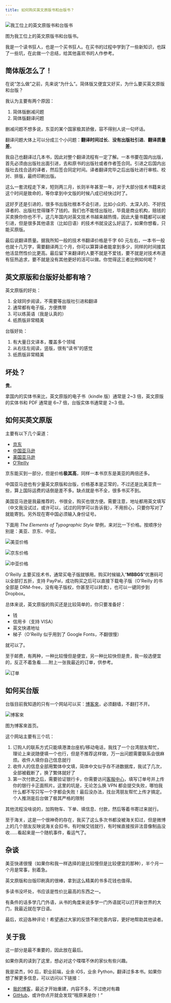 ```yaml
---
title: 如何购买英文原版书和台版书？
---
```


![我工位上的英文原版书和台版书](http://static.zybuluo.com/numbbbbb/j2ya8wunberq9v96lzv2i587/8.png)

图为我工位上的英文原版书和台版书。

我是一个读书狂人，也是一个买书狂人。在买书的过程中学到了一些新知识，也踩了一些坑，在此做一个总结，给其他喜欢书的人作参考。

<!--more-->

## 简体版怎么了！

在说“怎么做”之前，先来说“为什么”。简体版又便宜又好买，为什么要买英文原版和台版？

我认为主要有两个原因：

1. 简体版删减问题
2. 简体版翻译问题

删减问题不想多说，东亚的某个国家极其骄傲，容不得别人说一句坏话。

翻译问题大体上可以分成三个小问题：**翻译时间过长**、**没有出版社引进**、**翻译质量差**。

我自己也翻译过几本书，因此对整个翻译流程有一定了解。一本书要在国内出版，首先必须由出版社出面引进，去和原书的出版社或者作者签合同。引进之后国内出版社去找合适的译者，然后签合同定时间。译者翻译完毕之后出版社进行审核、校对、排版，最终印刷出版。

这么一套流程走下来，短则两三月，长则半年甚至一年，对于大部分技术书籍来说这个时间是致命的，等你拿到中文版的时候八成已经快过时了。

这好歹还是引进的，很多书出版社根本不会引进，比如小众的、太深入的、不好找译者的、出版社觉得赚不了钱的。我们也不能怪出版社，毕竟是商业机构，赔钱的买卖换你你也不干。这几年国内对英文技术书越来越热情，因此大量书籍都可以被引进，但是很多其他语言（比如日语）的技术书就没这么好运了，如果你想看，只能买原版。

最后说翻译质量。据我所知一般的技术书翻译价格是千字 60 元左右，一本书一般也就十几万字，需要翻译两三个月，你可以算算译者能拿到多少，同样的时间接其他活显然性价比更高。最后留下来翻译的人要不就是不爱钱，要不就是对技术布道有狂热追求，要不就是没有其他更好的活可以做。你觉得这三者比例如何呢？

## 英文原版和台版好处都有啥？

英文原版的好处：

1. 全球同步阅读，不需要等出版社引进和翻译
2. 通常都有电子版，方便携带
3. 可以练英语（我是认真的）
4. 纸质版非常精美

台版好处：

1. 有大量日文译本，覆盖多个领域
2. 从右往左阅读，竖版，很有“读书”的感觉
3. 纸质版非常精美

## 坏处？

**贵**。

拿国内的实体书来比，英文原版的电子书（kindle 版）通常是 2~3 倍，英文原版的实体书和 PDF 通常是 6~7 倍，台版实体书通常是 2~3 倍。

## 如何买英文原版

主要有以下几个渠道：

- [京东](http://www.jd.com/)
- [中国亚马逊](https://www.amazon.cn/)
- [美国亚马逊](http://www.amazon.com/)
- [O'Reilly](http://www.oreilly.com/)

京东能买到一部分，但是价格**极其高**，同样一本书京东是美亚的两倍还多。

中国亚马逊也有少量英文原版和台版，价格基本是正常的，不过还是比美亚贵一些，算上国际运费的话倒是差不多。缺点就是书不全，很多书买不到。

美国亚马逊是我最推荐的，书很全，购买也很方便。需要注意，地址都用英文填写（中文我没试过，或许可以，试过的同学可以告诉我），不用担心，只要你写对了就能寄到。另外现在寄中国必须输入身份证号。

下面用 *The Elements of Typographic Style* 举例，来对比一下价格。按顺序分别是：美亚、京东、中亚。

![美亚价格](http://static.zybuluo.com/numbbbbb/r2r4s5xlwdq9ukwebfqsrq34/1.png)

![京东价格](http://static.zybuluo.com/numbbbbb/iw64vxysqbw4dqvguw3w7ovo/2.png)

![中亚价格](http://static.zybuluo.com/numbbbbb/4dveux7csxizk33bt9b6s9xu/3.png)

O'Reilly 主要买技术书，通常买电子版就够用。购买时候输入“**MBBGS**”优惠码可以全部打五折，支持 PayPal，成功购买之后可以直接下载电子版（O'Reilly 的书全部是 DRM-free，没有电子版权，你甚至可以转卖），也可以一键同步到 Dropbox。

总体来说，英文原版的购买还是比较简单的，你只要准备好：

- 钱
- 信用卡（支持 VISA）
- 英文快递地址
- 梯子（O'Reilly 似乎用到了 Google Fonts，不翻很慢）

就可以了。

至于邮费，有两种，一种比较慢但是便宜，另一种比较快但是贵，我一般选便宜的，反正不着急看……附上一张我最近的订单，供参考。

![订单](http://static.zybuluo.com/numbbbbb/45gzas1zp1pq9jvxqvsawlki/6.JPG)

## 如何买台版

台版目前我知道的只有一个网站可以买：[博客來](http://www.books.com.tw/)，必须翻墙，不翻打不开。

![博客來](http://static.zybuluo.com/numbbbbb/ko09ghio6qipialtl52pqmbz/5.png)

图为博客來首页。

这个网站主要有三个坑：

1. 订购人的联系方式只能填港澳台座机/移动电话，我找了一个台湾朋友帮忙，理论上来说随便填一个也行，但是不推荐这样做，万一出问题需要联系会很麻烦。收件人填你自己信息就行
2. 收件人的信息全部用繁体中文填，简体中文似乎存不进数据库，我试了几次，全部被截断了，换了繁体就好了
3. 第一次付款之后，需要验证银行卡，你需要访问[客服中心](http://www.books.com.tw/question/inquiry/)，填写订单号并上传你的银行卡正面照片。这里的坑是，无论怎么换 VPN 都会提交失败，哪怕我什么都不写只写一个字都会失败！最后没办法，找台湾朋友帮忙上传才搞定。个人推测是后台做了极其严格的限制

其他流程没啥说的，加购物车、下单、填信息、付款，然后等着书寄过来就行。

至于海关，这是一个很神奇的存在，我买了这么多次书都没被海关扣过，但是微博上的几个朋友反映说海关会扣书，有时候交钱就行，有时候直接按非法音像制品没收……看起来是一个随机事件，看运气了。

## 杂谈

美亚快递很慢（如果你和我一样选择的是比较慢但是比较便宜的那种），半个月一个月是常事，别着急。

英文原版和台版印刷真的很棒，拿到这么精美的书多花钱也值得。

多读书没坏处，书应该是性价比最高的东西之一。

有条件的话多学几门外语，从书的角度来说多学一门外语就可以打开新世界的大门，我最近就在学日语。

最后，欢迎各种评论！希望通过大家的反馈不断完善内容，更好地帮助其他读者。

## 关于我

这一部分是最不重要的，因此放在最后。

如果你真的读到了这里，想必对这个喋喋不休的家伙有些兴趣。

我是梁杰，90 后，职业前端，业余 iOS，业余 Python，翻译过多本书。如果你想了解更多信息，可以访问以下链接：

- [我的博客](http://numbbbbb.com)，最近才开始重建，内容不多，不过绝对有趣
- [GitHub](https://github.com/numbbbbb)，或许你点开就会发现“哦原来是你！”